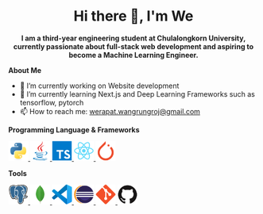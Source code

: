 <h1 align = "center">Hi there 👋, I'm We</h1>
<p align = "center"><b>
  I am a third-year engineering student at Chulalongkorn University, currently passionate about full-stack web development and aspiring to become a Machine Learning Engineer.
</b></p>

**About Me**

- 🔭 I’m currently working on Website development
- 🌱 I’m currently learning Next.js and Deep Learning Frameworks such as tensorflow, pytorch
- 📫 How to reach me: [werapat.wangrungroj@gmail.com](werapat.wangrungroj@gmail.com)

**Programming Language & Frameworks**

<a href="https://www.python.org/">
          <img
            src="https://raw.githubusercontent.com/devicons/devicon/master/icons/python/python-original.svg"
            width="40"
            height="40"
          />
        </a>
<a href="https://www.java.com/en/">
          <img
            src="https://raw.githubusercontent.com/devicons/devicon/master/icons/java/java-original.svg"
            width="40"
            height="40"
          />
        </a>
<a href="https://www.typescriptlang.org/docs/">
          <img
            src="https://raw.githubusercontent.com/devicons/devicon/master/icons/typescript/typescript-original.svg"
            width="40"
            height="40"
          />
        </a>
<a href="https://react.dev/">
          <img
            src="https://raw.githubusercontent.com/devicons/devicon/master/icons/react/react-original.svg"
            width="40"
            height="40"
          />
        </a>

<a href="https://pytorch.org/">
          <img
            src="https://raw.githubusercontent.com/devicons/devicon/master/icons/pytorch/pytorch-original.svg"
            width="40"
            height="40"
          />
        </a>

**Tools**

<a href="https://www.postgresql.org/">
<img
            src="https://raw.githubusercontent.com/devicons/devicon/master/icons/postgresql/postgresql-original.svg"
            width="40"
            height="40"
          />
</a>
<a href="https://www.mongodb.com/">
<img
            src="https://raw.githubusercontent.com/devicons/devicon/master/icons/mongodb/mongodb-original.svg"
            width="40"
            height="40"
          />
</a>
<a href="https://code.visualstudio.com/">
<img
            src="https://raw.githubusercontent.com/devicons/devicon/master/icons/vscode/vscode-original.svg"
            width="40"
            height="40"
          />
</a>
<a href="https://eclipseide.org/">
<img
            src="https://raw.githubusercontent.com/devicons/devicon/master/icons/eclipse/eclipse-original.svg"
            width="40"
            height="40"
          />
</a>
<a href="https://git-scm.com/">
<img
            src="https://raw.githubusercontent.com/devicons/devicon/master/icons/git/git-original.svg"
            width="40"
            height="40"
          />
</a>
<a href="https://github.com/hellp002">
<img
            src="https://raw.githubusercontent.com/devicons/devicon/master/icons/github/github-original.svg"
            width="40"
            height="40"
          />
</a>






